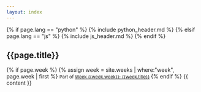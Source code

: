 ```yaml
---
layout: index
---
```


{% if page.lang == "python" %}
{% include python_header.md %}
{% elsif page.lang == "js" %}
{% include js_header.md %}
{% endif %}

<h2>{{page.title}}</h2>
{% if page.week %}
{% assign week = site.weeks | where:"week", page.week | first %}
<small>
    Part of 
    <a href="{{week.url | relative_url }}">Week {{week.week}}: {{week.title}}</a>
</small>
{% endif %}
{{ content }}
